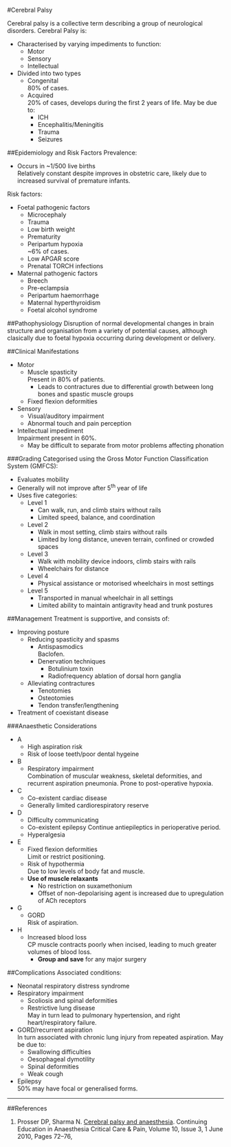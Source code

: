 #Cerebral Palsy

Cerebral palsy is a collective term describing a group of neurological disorders. Cerebral Palsy is:
* Characterised by varying impediments to function:
	* Motor
	* Sensory
	* Intellectual
* Divided into two types
	* Congenital  
	80% of cases.
	* Acquired  
	20% of cases, develops during the first 2 years of life. May be due to:
		* ICH
		* Encephalitis/Meningitis
		* Trauma
		* Seizures

##Epidemiology and Risk Factors
Prevalence:
* Occurs in ~1/500 live births  
Relatively constant despite improves in obstetric care, likely due to increased survival of premature  infants.


Risk factors:
* Foetal pathogenic factors
	* Microcephaly
	* Trauma
	* Low birth weight
	* Prematurity
	* Peripartum hypoxia  
	~6% of cases.
	* Low APGAR score
	* Prenatal TORCH infections
* Maternal pathogenic factors
	* Breech
	* Pre-eclampsia
	* Peripartum haemorrhage
	* Maternal hyperthyroidism
	* Foetal alcohol syndrome




##Pathophysiology
Disruption of normal developmental changes in brain structure and organisation from a variety of potential causes, although clasically due to foetal hypoxia occurring during development or delivery.

##Clinical Manifestations
* Motor
	* Muscle spasticity  
	Present in 80% of patients.
		* Leads to contractures due to differential growth between long bones and spastic muscle groups
	* Fixed flexion deformities
* Sensory
	* Visual/auditory impairment
	* Abnormal touch and pain perception
* Intellectual impediment  
Impairment present in 60%.
	* May be difficult to separate from motor problems affecting phonation

###Grading
Categorised using the Gross Motor Function Classification System (GMFCS):
* Evaluates mobility
* Generally will not improve after 5<sup>th</sup> year of life
* Uses five categories:
	* Level 1
		* Can walk, run, and climb stairs without rails
		* Limited speed, balance, and coordination
	* Level 2
		* Walk in most setting, climb stairs without rails
		* Limited by long distance, uneven terrain, confined or crowded spaces
	* Level 3
		* Walk with mobility device indoors, climb stairs with rails
		* Wheelchairs for distance
	* Level 4
		* Physical assistance or motorised wheelchairs in most settings
	* Level 5
		* Transported in manual wheelchair in all settings
		* Limited ability to maintain antigravity head and trunk postures

##Management
Treatment is supportive, and consists of:
* Improving posture
	* Reducing spasticity and spasms
		* Antispasmodics  
		Baclofen.
		* Denervation techniques
			* Botulinium toxin
			* Radiofrequency ablation of dorsal horn ganglia
	* Alleviating contractures
		* Tenotomies
		* Osteotomies
		* Tendon transfer/lengthening
* Treatment of coexistant disease

###Anaesthetic Considerations
* A
	* High aspiration risk  
	* Risk of loose teeth/poor dental hygeine
* B
	* Respiratory impairment  
	Combination of muscular weakness, skeletal deformities, and recurrent aspiration pneumonia. Prone to post-operative hypoxia.
* C
	* Co-existent cardiac disease
	* Generally limited cardiorespiratory reserve
* D
	* Difficulty communicating
	* Co-existent epilepsy 
	Continue antiepileptics in perioperative period.
	* Hyperalgesia
* E
	* Fixed flexion deformities  
	Limit or restrict positioning.
	* Risk of hypothermia  
	Due to low levels of body fat and muscle.
	* **Use of muscle relaxants**
		* No restriction on suxamethonium
		* Offset of non-depolarising agent is increased due to upregulation of ACh receptors
* G
	* GORD  
	Risk of aspiration.
* H
	* Increased blood loss  
	CP muscle contracts poorly when incised, leading to much greater volumes of blood loss.
		* **Group and save** for any major surgery

##Complications
Associated conditions:
* Neonatal respiratory distress syndrome
* Respiratory impairment
	* Scoliosis and spinal deformities
	* Restrictive lung disease  
	May in turn lead to pulmonary hypertension, and right heart/respiratory failure.
* GORD/recurrent aspiration  
In turn associated with chronic lung injury from repeated aspiration. May be due to:
	* Swallowing difficulties
	* Oesophageal dymotility
	* Spinal deformities
	* Weak cough
* Epilepsy  
50% may have focal or generalised forms.



---
##References
1. Prosser DP, Sharma N. [Cerebral palsy and anaesthesia](https://academic.oup.com/bjaed/article/10/3/72/478687). Continuing Education in Anaesthesia Critical Care & Pain, Volume 10, Issue 3, 1 June 2010, Pages 72–76, 